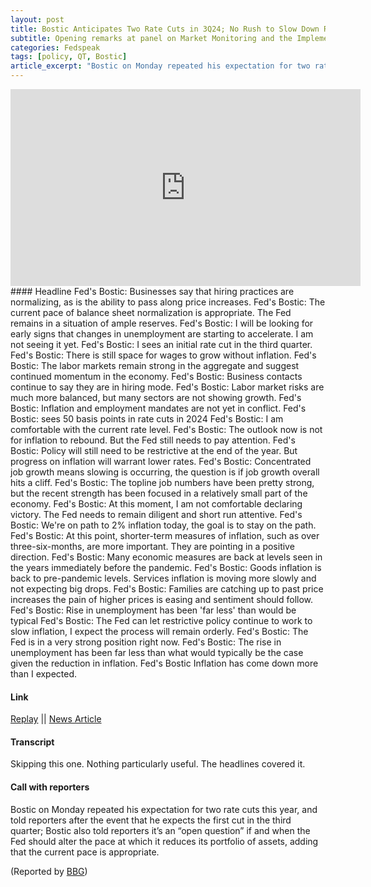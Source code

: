 ```yaml
---
layout: post
title: Bostic Anticipates Two Rate Cuts in 3Q24; No Rush to Slow Down Runoff
subtitle: Opening remarks at panel on Market Monitoring and the Implementation of Monetary Policy
categories: Fedspeak
tags: [policy, QT, Bostic]
article_excerpt: "Bostic on Monday repeated his expectation for two rate cuts this year, and told reporters after the event that he expects the first cut in the third quarter; Bostic also told reporters it’s an “open question” if and when the Fed should alter the pace at which it reduces its portfolio of assets, adding that the current pace is appropriate."
---
```

<iframe width="560" height="315" src="https://www.youtube.com/embed/z187wRC-4KU?si=-w7kAtSsUDHUjTDZ&amp;start=129" title="YouTube video player" frameborder="0" allow="accelerometer; autoplay; clipboard-write; encrypted-media; gyroscope; picture-in-picture; web-share" allowfullscreen></iframe>
#### Headline
Fed's Bostic: Businesses say that hiring practices are normalizing, as is the ability to pass along price increases.  
Fed's Bostic: The current pace of balance sheet normalization is appropriate. The Fed remains in a situation of ample reserves.  
Fed's Bostic: I will be looking for early signs that changes in unemployment are starting to accelerate. I am not seeing it yet.  
Fed's Bostic: I sees an initial rate cut in the third quarter.  
Fed's Bostic: There is still space for wages to grow without inflation.  
Fed's Bostic: The labor markets remain strong in the aggregate and suggest continued momentum in the economy.  
Fed's Bostic: Business contacts continue to say they are in hiring mode.  
Fed's Bostic: Labor market risks are much more balanced, but many sectors are not showing growth.  
Fed's Bostic: Inflation and employment mandates are not yet in conflict.  
Fed's Bostic: sees 50 basis points in rate cuts in 2024  
Fed's Bostic: I am comfortable with the current rate level.  
Fed's Bostic: The outlook now is not for inflation to rebound. But the Fed still needs to pay attention.  
Fed's Bostic: Policy will still need to be restrictive at the end of the year. But progress on inflation will warrant lower rates.  
Fed's Bostic: Concentrated job growth means slowing is occurring, the question is if job growth overall hits a cliff.  
Fed's Bostic: The topline job numbers have been pretty strong, but the recent strength has been focused in a relatively small part of the economy.  
Fed's Bostic: At this moment, I am not comfortable declaring victory. The Fed needs to remain diligent and short run attentive.  
Fed's Bostic: We're on path to 2% inflation today, the goal is to stay on the path.  
Fed's Bostic: At this point, shorter-term measures of inflation, such as over three-six-months, are more important. They are pointing in a positive direction.  
Fed's Bostic: Many economic measures are back at levels seen in the years immediately before the pandemic.  
Fed's Bostic: Goods inflation is back to pre-pandemic levels. Services inflation is moving more slowly and not expecting big drops.  
Fed's Bostic: Families are catching up to past price increases the pain of higher prices is easing and sentiment should follow.  
Fed's Bostic: Rise in unemployment has been 'far less' than would be typical  
Fed's Bostic: The Fed can let restrictive policy continue to work to slow inflation, I expect the process will remain orderly.  
Fed's Bostic: The Fed is in a very strong position right now.  
Fed's Bostic: The rise in unemployment has been far less than what would typically be the case given the reduction in inflation.  
Fed's Bostic Inflation has come down more than I expected.  
  
#### Link
[Replay](https://www.youtube.com/watch?v=z187wRC-4KU)  || [News Article](https://finance.yahoo.com/news/inflation-path-reaching-fed-2-182248802.html)

#### Transcript
Skipping this one. Nothing particularly useful. The headlines covered it.

#### Call with reporters

Bostic on Monday repeated his expectation for two rate cuts this year, and told reporters after the event that he expects the first cut in the third quarter; Bostic also told reporters it’s an “open question” if and when the Fed should alter the pace at which it reduces its portfolio of assets, adding that the current pace is appropriate.

(Reported by [BBG](https://finance.yahoo.com/news/feds-bowman-and-bostic-caution-against-rate-cuts-too-soon-221522303.html?src=rss&ncid=twitter_yfsocialtw_l1gbd0noiom))
